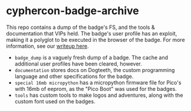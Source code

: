 # cyphercon-badge-archive
This repo contains a dump of the badge's FS, and the tools & documentation that VIPs held. The badge's user profile has an exploit, making it a polyglot to be executed in the browser of the badge. For more information, see our [writeup here](https://surg.dev/cyphercon23).

- `badge_dump` is a vaguely fresh dump of a badge. The cache and additional user profiles have been cleared, however.
- `documentation` stores docs on Dogteeth, the custom programming language and other specifications for the badge.
- `special 16mb micropython` has a micropython firmware file for Pico's with 16mb of eeprom, as the "Pico Boot" was used for the badges.
- `tools` has custom tools to make logos and adventures, along with the custom font used on the badges.
